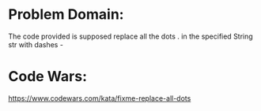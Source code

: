 # Problem Domain:
The code provided is supposed replace all the dots . in the specified String str with dashes -

# Code Wars:
https://www.codewars.com/kata/fixme-replace-all-dots 
